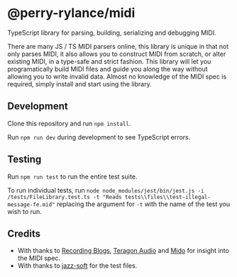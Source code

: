 # @perry-rylance/midi
TypeScript library for parsing, building, serializing and debugging MIDI.

There are many JS / TS MIDI parsers online, this library is unique in that not only parses MIDI, it also allows you to construct MIDI from scratch, or alter existing MIDI, in a type-safe and strict fashion. This library will let you programatically build MIDI files and guide you along the way without allowing you to write invalid data. Almost no knowledge of the MIDI spec is required, simply install and start using the library.

## Development
Clone this repository and run `npm install`.

Run `npm run dev` during development to see TypeScript errors.

## Testing
Run `npm run test` to run the entire test suite.

To run individual tests, run `node node_modules/jest/bin/jest.js -i /tests/FileLibrary.test.ts -t "Reads tests\\files\\test-illegal-message-fe.mid"` replacing the argument for `-t` with the name of the test you wish to run.

## Credits
- With thanks to [Recording Blogs](https://www.recordingblogs.com/wiki/musical-instrument-digital-interface-midi), [Teragon Audio](http://midi.teragonaudio.com/tech/midispec/run.htm) and [Mido](https://mido.readthedocs.io/en/latest/meta_message_types.html) for insight into the MIDI spec.
- With thanks to [jazz-soft](https://github.com/jazz-soft/test-midi-files) for the test files.